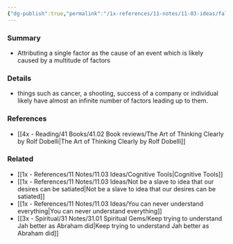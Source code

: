 ```yaml
---
{"dg-publish":true,"permalink":"/1x-references/11-notes/11-03-ideas/fallacy-of-the-single-cause/","title":"Fallacy of the single cause","noteIcon":""}
---
```



### Summary
- Attributing a single factor as the cause of an event which is likely caused by a multitude of factors

### Details
- things such as cancer, a shooting, success of a company or individual likely have almost an infinite number of factors leading up to them.

### References
- [[4x - Reading/41 Books/41.02 Book reviews/The Art of Thinking Clearly by Rolf Dobelli\|The Art of Thinking Clearly by Rolf Dobelli]]

### Related
- [[1x - References/11 Notes/11.03 Ideas/Cognitive Tools\|Cognitive Tools]]
- [[1x - References/11 Notes/11.03 Ideas/Not be a slave to idea that our desires can be satiated\|Not be a slave to idea that our desires can be satiated]]
- [[1x - References/11 Notes/11.03 Ideas/You can never understand everything\|You can never understand everything]]
- [[3x - Spiritual/31 Notes/31.01 Spiritual Gems/Keep trying to understand Jah better as Abraham did\|Keep trying to understand Jah better as Abraham did]]
